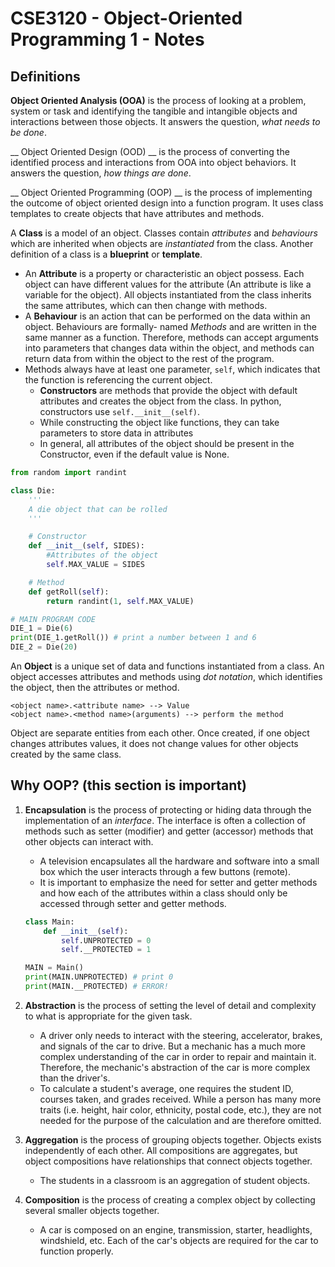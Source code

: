 # CSE3120 - Object-Oriented Programming 1 - Notes

## Definitions
__Object Oriented Analysis (OOA)__ is the process of looking at a problem, system or task and identifying the tangible and intangible objects and interactions between those objects. It answers the question, _what needs to be done_.

__ Object Oriented Design (OOD) __ is the process of converting the identified process and interactions from OOA into object behaviors. It answers the question, _how things are done_.

__ Object Oriented Programming (OOP) __ is the process of implementing the outcome of object oriented design into a function program. It uses class templates to create objects that have attributes and methods.

A __Class__ is a model of an object. Classes contain _attributes_ and _behaviours_ which are inherited when objects are _instantiated_ from the class. Another definition of a class is a __blueprint__ or __template__. 
* An __Attribute__ is a property or characteristic an object possess. Each object can have different values for the attribute (An attribute is like a variable for the object). All objects instantiated from the class inherits the same attributes, which can then change with methods. 
* A __Behaviour__ is an action that can be performed on the data within an object. Behaviours are formally- named _Methods_ and are written in the same manner as a function. Therefore, methods can accept arguments into parameters that changes data within the object, and methods can return data from within the object to the rest of the program.
* Methods always have at least one parameter, ```self```, which indicates that the function is referencing the current object.
  * __Constructors__ are methods that provide the object with default attributes and creates the object from the class. In python, constructors use ``self.__init__(self)``.
  * While constructing the object like functions, they can take parameters to store data in attributes
  * In general, all attributes of the object should be present in the Constructor, even if the default value is None.

```python
from random import randint

class Die:
    '''
    A die object that can be rolled
    '''

    # Constructor 
    def __init__(self, SIDES):
        #Attributes of the object
        self.MAX_VALUE = SIDES

    # Method
    def getRoll(self):
        return randint(1, self.MAX_VALUE)

# MAIN PROGRAM CODE
DIE_1 = Die(6)
print(DIE_1.getRoll()) # print a number between 1 and 6
DIE_2 = Die(20) 
```

An __Object__ is a unique set of data and functions instantiated from a class. An object accesses attributes and methods using _dot notation_, which identifies the object, then the attributes or method.

```
<object name>.<attribute name> --> Value
<object name>.<method name>(arguments) --> perform the method
```

Object are separate entities from each other. Once created, if one object changes attributes values, it does not change values for other objects created by the same class.

## Why OOP? (this section is important)

1. __Encapsulation__ is the process of protecting or hiding data through the implementation of an _interface_. The interface is often a collection of methods such as setter (modifier) and getter (accessor) methods that other objects can interact with. 
    * A television encapsulates all the hardware and software into a small box which the user interacts through a few buttons (remote).
    * It is important to emphasize the need for setter and getter methods and how each of the attributes within a class should only be accessed through setter and getter methods. 
    
    ```python
    class Main:
        def __init__(self):
            self.UNPROTECTED = 0
            self.__PROTECTED = 1
    
    MAIN = Main()
    print(MAIN.UNPROTECTED) # print 0
    print(MAIN.__PROTECTED) # ERROR!
    
    ```

2. __Abstraction__ is the process of setting the level of detail and complexity to what is appropriate for the given task. 
    * A driver only needs to interact with the steering, accelerator, brakes, and signals of the car to drive. But a mechanic has a much more complex understanding of the car in order to repair and maintain it. Therefore, the mechanic's abstraction of the car is more complex than the driver's. 
    * To calculate a student's average, one requires the student ID, courses taken, and grades received. While a person has many more traits (i.e. height, hair color, ethnicity, postal code, etc.), they are not needed for the purpose of the calculation and are therefore omitted.
3. __Aggregation__ is the process of grouping objects together. Objects exists independently of each other. All compositions are aggregates, but object compositions have relationships that connect objects together.
    * The students in a classroom is an aggregation of student objects.
4. __Composition__ is the process of creating a complex object by collecting several smaller objects together. 
      * A car is composed on an engine, transmission, starter, headlights, windshield, etc. Each of the car's objects are required for the car to function properly. 